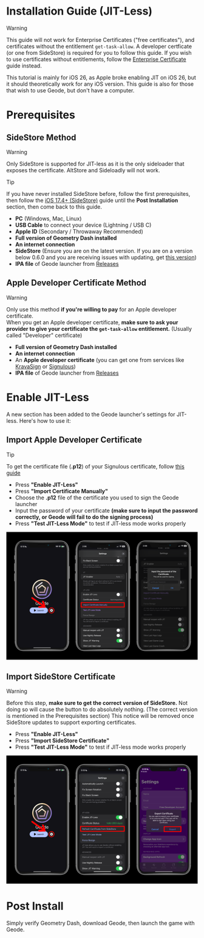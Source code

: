 # Installation Guide (JIT-Less)
> [!WARNING]
> This guide will not work for Enterprise Certificates ("free certificates"), and certificates without the entitlement `get-task-allow`. A developer certficate (or one from SideStore) is required for you to follow this guide. If you wish to use certificates without entitlements, follow the [Enterprise Certificate](./ENTERPRISE-INSTALL-GUIDE.md) guide instead.

This tutorial is mainly for iOS 26, as Apple broke enabling JIT on iOS 26, but it should theoretically work for any iOS version. This guide is also for those that wish to use Geode, but don't have a computer.

# Prerequisites
## SideStore Method
> [!WARNING]
> Only SideStore is supported for JIT-less as it is the only sideloader that exposes the certificate. AltStore and Sideloadly will not work.

> [!TIP]
> If you have never installed SideStore before, follow the first prerequisites, then follow the [iOS 17.4+ (SideStore)](./MODERN-IOS-INSTALL.md) guide until the **Post Installation** section, then come back to this guide.

- **PC** (Windows, Mac, Linux)
- **USB Cable** to connect your device (Lightning / USB C)
- **Apple ID** (Secondary / Throwaway Recommended)
- **Full version of Geometry Dash installed**
- **An internet connection**
- **SideStore** (Ensure you are on the latest version. If you are on a version below 0.6.0 and you are receiving issues with updating, get [this version](https://github.com/geode-sdk/ios-launcher/raw/refs/heads/main/screenshots/SideStore-0.6.2-pr.959+4534534.ipa))
- **IPA file** of Geode launcher from [Releases](https://github.com/geode-sdk/ios-launcher/releases/latest)

## Apple Developer Certificate Method
> [!WARNING]
> Only use this method **if you're willing to pay** for an Apple developer certificate.
> \
> When you get an Apple developer certificate, **make sure to ask your provider to give your certificate the `get-task-allow` entitlement.** (Usually called "Developer" certificate)

- **Full version of Geometry Dash installed**
- **An internet connection**
- An **Apple developer certificate** (you can get one from services like [KravaSign](https://kravasign.com) or [Signulous](https://www.signulous.com))
- **IPA file** of Geode launcher from [Releases](https://github.com/geode-sdk/ios-launcher/releases/latest)

# Enable JIT-Less
A new section has been added to the Geode launcher's settings for JIT-less. Here's how to use it:

## Import Apple Developer Certificate
> [!TIP]
> To get the certificate file (**.p12**) of your Signulous certificate, follow [this guide](/SIGNULOUS-CERTIFICATE-FILE-GUIDE.md)

- Press **"Enable JIT-Less"**
- Press **"Import Certificate Manually"**
- Choose the **.p12** file of the certificate you used to sign the Geode launcher
- Input the password of your certificate **(make sure to input the password correctly, or Geode will fail to do the signing process)**
- Press **"Test JIT-Less Mode"** to test if JIT-less mode works properly 

![](screenshots/jitless-cert.png)

## Import SideStore Certificate
> [!WARNING]
> Before this step, **make sure to get the correct version of SideStore.** Not doing so will cause the button to do absolutely nothing. (The correct version is mentioned in the Prerequisites section)
> This notice will be removed once SideStore updates to support exporting certificates.

- Press **"Enable JIT-Less"**
- Press **"Import SideStore Certificate"**
- Press **"Test JIT-Less Mode"** to test if JIT-less mode works properly

![](screenshots/jitless-sidestore.png)

# Post Install
Simply verify Geometry Dash, download Geode, then launch the game with Geode.
